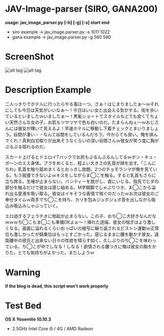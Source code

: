 # JAV-Image-parser (SIRO, GANA200)

**usage: jav_image_parser.py [-h] [-g] [-s] start end**
* siro example -> jav_image.parser.py -s 1011 1022
* gana example -> jav_image.parser.py -g 560 580

# ScreenShot 
![alt tag](https://github.com/daite/JAV-Image-parser/blob/master/test_image/sample.png)
![alt tag](https://github.com/daite/JAV-Image-parser/blob/master/test_image/sample2.png)

# Description Example
二人っきりでホテルに行ったらやる事は一つ。さぁ！はじまりましたぁ〜ｗそれにしても今日は天気がいいなぁ〜！今日はいい女と出会える気がする。街を歩いているといましたｗいましたぁ〜！黒髪ショートでスタイルもとても良くてちょい天然さんな女の子。お肌もツヤツヤで色も白いのだ。たまらんねぇ〜ｗおじさんには彼女が輝いて見えるよ！早速ホテルに移動し下着チェックとまいりましょう。谷間が凄い・・なんて谷間をしているんだろう。今からでも良い。俺を挟んでくれ！真剣白刃取りが出来そうなくらいの深い谷間さんｗ彼女が笑う度に胸がぷるぷる揺れるのだ。

スカート上げるとドエロイTバックでお尻もぷるんぷるんしてるｗボン・キュ・ボ〜ンのええ身体。ブラをめくると、程よい大きさの乳首が顔を出す。「こんにちわ」乳首を触り舐めまくるとおっきし放題。2つのチョモランマが俺を見ている。もう我慢できないよｗキスをしながらま◯こを触る。すると乳首もさらに立ち誇る。生唾が止まらない。パンティーを脱がし、直にいじる。指先でヒダの部分を触るだけで彼女は感じ始める。M字開脚でしゃぶりつき、ま◯こから溢れ出る愛液を吸い取る。彼女はイキそうな表情で喘ぐのだったｗお次は彼女のご奉仕タイムｗ両手でち◯こを持ち、カリを包みジュボジュボ音を出しながら吸込み吸込みしゃぶっていく。

エロ過ぎるフェラチオに勃起が止まらない。この子、おち◯こ大好きなんだなｗｗｗち◯こもま◯こも準備OKよぉ〜！挿れた途端、彼女の喘ぎはより激しくなる。画面に溢れるくらいおっぱいの接写に繰り返されるピストン運動ｗ正常位も激しかったが騎乗位はもっとすごかった。感じるままに腰を動かす彼女。遠距離中の彼氏と出来ない日々の性欲を晴らす如く、久しぶりのち◯こを味わっている。ち◯こが中でしなる！しなる！欲情される腰つきに俺は彼女の胸をかりた。とても気持ちがよかった。またしようｗ

# Warning
**if the blog is dead, this script won't work properly**

# Test Bed
**OS X Yosemite 10.10.3**
* 2.5GHz Intel Core i5 / 4G / AMD Radeon
